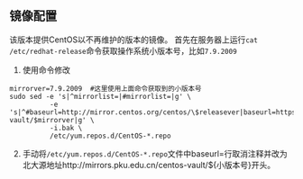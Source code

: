 ## 镜像配置

该版本提供CentOS以不再维护的版本的镜像。
首先在服务器上运行``cat /etc/redhat-release``命令获取操作系统小版本号，比如``7.9.2009``
1. 使用命令修改
```
mirrorver=7.9.2009  #这里使用上面命令获取到的小版本号
sudo sed -e 's|^mirrorlist=|#mirrorlist=|g' \
          -e 's|^#baseurl=http://mirror.centos.org/centos/\$releasever|baseurl=https://mirrors.pku.edu.cn/centos-vault/$mirrorver|g' \
          -i.bak \
          /etc/yum.repos.d/CentOS-*.repo
```
2. 手动将``/etc/yum.repos.d/CentOS-*.repo``文件中baseurl=行取消注释并改为北大源地址http://mirrors.pku.edu.cn/centos-vault/${小版本号}开头。
